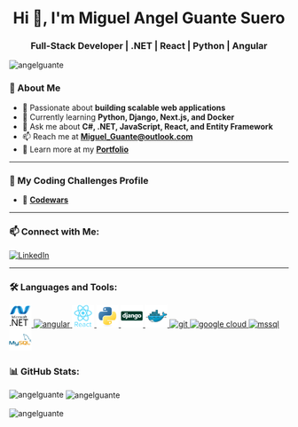 <h1 align="center">Hi 👋, I'm Miguel Angel Guante Suero</h1>
<h3 align="center">Full-Stack Developer | .NET | React | Python | Angular</h3>

<p align="left">
  <img src="https://komarev.com/ghpvc/?username=angelguante&label=Profile%20views&color=0e75b6&style=flat" alt="angelguante" />
</p>

### 🚀 About Me
- 🔹 Passionate about **building scalable web applications**  
- 🌱 Currently learning **Python, Django, Next.js, and Docker**  
- 💬 Ask me about **C#, .NET, JavaScript, React, and Entity Framework**  
- 📫 Reach me at **Miguel_Guante@outlook.com**  
- 📄 Learn more at my **[Portfolio](https://angelguante.github.io/AngelGuante-Portfolio-Website/)**  

---

### 💪 My Coding Challenges Profile
- 🎯 **[Codewars](https://www.codewars.com/users/AngelDeveloper)**  

---

### 📫 Connect with Me:
<p align="left">
  <a href="https://linkedin.com/in/miguel-angel-guante-suero" target="_blank">
    <img align="center" src="https://raw.githubusercontent.com/rahuldkjain/github-profile-readme-generator/master/src/images/icons/Social/linked-in-alt.svg" alt="LinkedIn" height="30" width="40" />
  </a>
</p>

---

### 🛠️ Languages and Tools:
<p align="left">
  <a href="https://dotnet.microsoft.com/" target="_blank">
    <img src="https://raw.githubusercontent.com/devicons/devicon/master/icons/dot-net/dot-net-original-wordmark.svg" alt="dotnet" width="40" height="40"/>
  </a> 
  <a href="https://angular.io/" target="_blank">
    <img src="https://angular.io/assets/images/logos/angular/angular.svg" alt="angular" width="40" height="40"/>
  </a>
  <a href="https://reactjs.org/" target="_blank">
    <img src="https://raw.githubusercontent.com/devicons/devicon/master/icons/react/react-original-wordmark.svg" alt="react" width="40" height="40"/>
  </a>
  <a href="https://www.python.org/" target="_blank">
    <img src="https://raw.githubusercontent.com/devicons/devicon/master/icons/python/python-original.svg" alt="python" width="40" height="40"/>
  </a>
  <a href="https://www.djangoproject.com/" target="_blank">
    <img src="https://raw.githubusercontent.com/devicons/devicon/master/icons/django/django-original.svg" alt="django" width="40" height="40"/>
  </a>
  <a href="https://www.docker.com/" target="_blank">
    <img src="https://raw.githubusercontent.com/devicons/devicon/master/icons/docker/docker-original.svg" alt="docker" width="40" height="40"/>
  </a>
  <a href="https://git-scm.com/" target="_blank">
    <img src="https://www.vectorlogo.zone/logos/git-scm/git-scm-icon.svg" alt="git" width="40" height="40"/>
  </a>
  <a href="https://cloud.google.com/" target="_blank">
    <img src="https://www.vectorlogo.zone/logos/google_cloud/google_cloud-icon.svg" alt="google cloud" width="40" height="40"/>
  </a>
  <a href="https://www.microsoft.com/en-us/sql-server" target="_blank">
    <img src="https://www.svgrepo.com/show/303229/microsoft-sql-server-logo.svg" alt="mssql" width="40" height="40"/>
  </a>
  <a href="https://www.mysql.com/" target="_blank">
    <img src="https://raw.githubusercontent.com/devicons/devicon/master/icons/mysql/mysql-original-wordmark.svg" alt="mysql" width="40" height="40"/>
  </a>
</p>

### 📊 GitHub Stats:
<p><img align="left" src="https://github-readme-stats.vercel.app/api/top-langs?username=angelguante&show_icons=true&locale=en&layout=compact" alt="angelguante" /></p>

<p>&nbsp;<img align="center" src="https://github-readme-stats.vercel.app/api?username=angelguante&show_icons=true&locale=en" alt="angelguante" /></p>

<p><img align="center" src="https://github-readme-streak-stats.herokuapp.com/?user=angelguante&" alt="angelguante" /></p>
